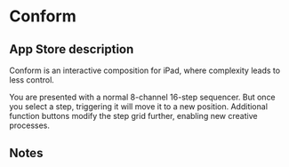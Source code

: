 Conform
=======

## App Store description

Conform is an interactive composition for iPad, where complexity leads to less control.

You are presented with a normal 8-channel 16-step sequencer. But once you select a step, triggering it will move it to a new position. Additional function buttons modify the step grid further, enabling new creative processes.

## Notes

